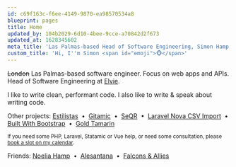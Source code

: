 ```yaml
---
id: c69f163c-f6ee-4149-9870-ea98570534a8
blueprint: pages
title: Home
updated_by: 104b2029-6d10-4bee-9cce-a70842d2f673
updated_at: 1628345602
meta_title: 'Las Palmas-based Head of Software Engineering, Simon Hamp'
custom_title: 'Hi, I''m Simon <span id="emoji">🐵</span>'
---
```

<script>
    setInterval(function() {
        let emojis = ['🐵', '🙈', '🙉', '🙊', '🐒', '😂'];
        document.getElementById('emoji').innerHTML = emojis[Math.floor(Math.random() * emojis.length)];
    }, 1000);
</script>

<p>
  	<strike>London</strike> Las Palmas-based software engineer. Focus on web apps and APIs.
    Head of Software Engineering at <a href="https://www.elvie.com" target="_blank" class="text-blue">Elvie</a>.
</p>

<p>
    I like to write clean, performant code. I also like to write & speak about writing code.
</p>

<p>
    Other projects:
    <a href="https://estilistas.co.uk" target="_blank">Estilistas</a>
  	&nbsp;&bull;&nbsp;
    <a href="https://statamic.com/addons/simonhamp/gitamic" target="_blank">Gitamic</a>
    &nbsp;&bull;&nbsp;
    <a href="https://seqr.site/" target="_blank">SeQR</a>
    &nbsp;&bull;&nbsp;
    <a href="https://github.com/simonhamp/laravel-nova-csv-import" target="_blank">Laravel Nova CSV Import</a>
    &nbsp;&bull;&nbsp;
    <a href="https://builtwithbootstrap.com" target="_blank">Built With Bootstrap</a>
    &nbsp;&bull;&nbsp;
    <a href="https://goldtamarin.com" target="_blank">Gold Tamarin</a>
</p>

<p>
    <small>
        If you need some PHP, Laravel, Statamic or Vue help, or need some consultation, please
        <a href="" onclick="Calendly.initPopupWidget({url: 'https://calendly.com/simon-hamp'});return false;">book a slot on my calendar</a>.
    </small>
</p>

<p>
    Friends:
    <a href="https://noeliahamp.com/" target="_blank">Noelia Hamp</a>
    &nbsp;&bull;&nbsp;
    <a href="https://www.alesantana.tk/" target="_blank">Alesantana</a>
    &nbsp;&bull;&nbsp;
    <a href="http://www.falconsandallies.co.uk/" target="_blank">Falcons & Allies</a>
</p>
